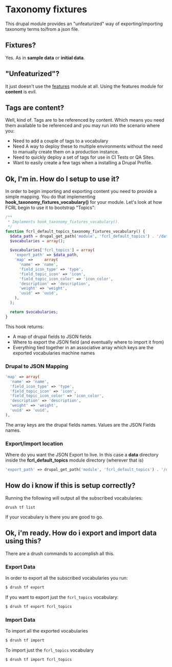 # Taxonomy fixtures

This drupal module provides an "unfeaturized" way of exporting/importing taxonomy terms to/from a json file.

## Fixtures?

Yes. As in **sample data** or **initial data**.

## "Unfeaturized"?

It just doesn't use the [features](https://www.drupal.org/project/features) module at all. Using the features module for **content** is evil.

## Tags are content?

Well, kind of. Tags are to be referenced by content. Which means you need them available to be referenced and you may run into the scenario where you: 

+ Need to add a couple of tags to a vocabulary
+ Need A way to deploy these to multiple environments without the need to manually create them on a production instance.
+ Need to quickly deploy a set of tags for use in CI Tests or QA Sites.
+ Want to easily create a few tags when a installing a Drupal Profile.

## Ok, I'm in. How do I setup to use it?

In order to begin importing and exporting content you need to provide a simple mapping. You do that implementing **hook_taxonomy_fixtures_vocabulary()** for your module. Let's look at how FCRL begin to use it to bootstrap "Topics":

```php
/**
 * Implements hook_taxonomy_fixtures_vocabulary().
 */
function fcrl_default_topics_taxonomy_fixtures_vocabulary() {
  $data_path = drupal_get_path('module', 'fcrl_default_topics') . '/data';
  $vocabularies = array();

  $vocabularies['fcrl_topics'] = array(
    'export_path' => $data_path,
    'map' =>     array(
      'name' => 'name',
      'field_icon_type' => 'type',
      'field_topic_icon' => 'icon',
      'field_topic_icon_color' => 'icon_color',
      'description' => 'description',
      'weight' => 'weight',
      'uuid' => 'uuid',
    ),
  ); 

  return $vocabularies;
}
```

This hook returns:

+ A map of drupal fields to JSON fields
+ Where to export the JSON field (and eventually where to import it from)
+ Everything tied together in an associative array which keys are the exported vocabularies machine names


### Drupal to JSON Mapping

```php
'map' => array(
  'name' => 'name',
  'field_icon_type' => 'type',
  'field_topic_icon' => 'icon',
  'field_topic_icon_color' => 'icon_color',
  'description' => 'description',
  'weight' => 'weight',
  'uuid' => 'uuid',
),
```

The array keys are the drupal fields names. Values are the JSON Fields names.

### Export/import location

Where do you want the JSON Export to live. In this case a **data** directory inside the **fcrl_default_topics** module directory (wherever that is)

```php
'export_path' => drupal_get_path('module', 'fcrl_default_topics') . '/data',
```

## How do i know if this is setup correctly?

Running the following will output all the subscribed vocabularies:

```
drush tf list
```

If your vocabulary is there you are good to go.


## Ok, i'm ready. How do i export and import data using this?

There are a drush commands to accomplish all this.

### Export Data

In order to export all the subscribed vocabularies you run:

```bash
$ drush tf export
```

If you want to export just the `fcrl_topics` vocabulary:

```bash
$ drush tf export fcrl_topics
```

### Import Data

To import all the exported vocabularies

```bash
$ drush tf import
```

To import just the `fcrl_topics` vocabulary

```bash
$ drush tf import fcrl_topics
```
